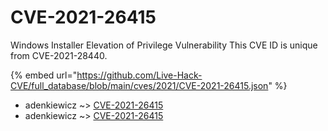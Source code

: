 # CVE-2021-26415

Windows Installer Elevation of Privilege Vulnerability This CVE ID is unique from CVE-2021-28440.

{% embed url="https://github.com/Live-Hack-CVE/full_database/blob/main/cves/2021/CVE-2021-26415.json" %}


* adenkiewicz ~> [CVE-2021-26415](https://www.alice-snow.ru/2021/database/cve-2021-26415/cve-2021-26415-adenkiewicz)
* adenkiewicz ~> [CVE-2021-26415](https://www.alice-snow.ru/2021/database/cve-2021-26415/cve-2021-26415-adenkiewicz)